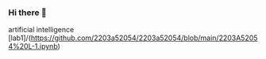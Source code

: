 ### Hi there 👋
artificial intelligence
[lab1]/(https://github.com/2203a52054/2203a52054/blob/main/2203A52054%20L-1.ipynb)
